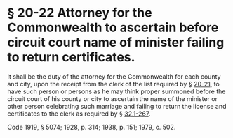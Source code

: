 # § 20-22 Attorney for the Commonwealth to ascertain before circuit court name of minister failing to return certificates.

<p>It shall be the duty of the attorney for the Commonwealth for each county and city, upon the receipt from the clerk of the list required by § <a href='http://law.lis.virginia.gov/vacode/20-21/'>20-21</a>, to have such person or persons as he may think proper summoned before the circuit court of his county or city to ascertain the name of the minister or other person celebrating such marriage and failing to return the license and certificates to the clerk as required by § <a href='http://law.lis.virginia.gov/vacode/32.1-267/'>32.1-267</a>.</p><p>Code 1919, § 5074; 1928, p. 314; 1938, p. 151; 1979, c. 502.</p>